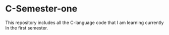 # C-Semester-one
This repository includes all the C-language code that I am learning currently In the first semester.
